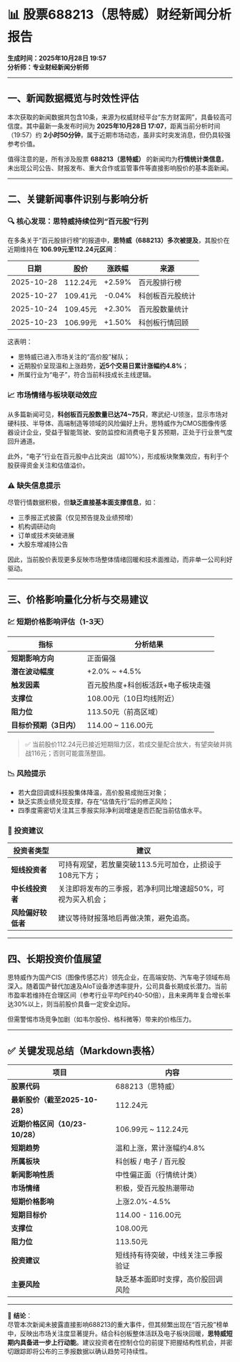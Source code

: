 # 📊 股票688213（思特威）财经新闻分析报告  
**生成时间：2025年10月28日 19:57**  
**分析师：专业财经新闻分析师**

---

## 一、新闻数据概览与时效性评估

本次获取的新闻数据共包含10条，来源为权威财经平台“东方财富网”，具备较高可信度。其中最新一条发布时间为 **2025年10月28日 17:07**，距离当前分析时间（19:57）约 **2小时50分钟**，属于近期市场动态，虽非实时突发消息，但仍具较强参考价值。

值得注意的是，所有涉及股票 **688213（思特威）** 的新闻均为**行情统计类信息**，未出现公司公告、财报发布、重大合作或监管事件等直接影响股价的基本面新闻。

---

## 二、关键新闻事件识别与影响分析

### 🔍 核心发现：思特威持续位列“百元股”行列
在多条关于“百元股排行榜”的报道中，**思特威（688213）多次被提及**，其股价在近期维持在 **106.99元至112.24元区间**：

| 日期 | 股价 | 涨跌幅 | 来源 |
|------|------|--------|------|
| 2025-10-28 | 112.24元 | +2.59% | 百元股排行榜 |
| 2025-10-27 | 109.41元 | -0.04% | 科创板百元股统计 |
| 2025-10-24 | 109.45元 | +2.30% | 百元股数量统计 |
| 2025-10-23 | 106.99元 | +1.50% | 科创板行情回顾 |

这表明：
- 思特威已进入市场关注的“高价股”梯队；
- 近期股价呈现温和上涨趋势，**近5个交易日累计涨幅约4.8%**；
- 所属行业为“电子”，符合当前科技成长主线逻辑。

### 📈 市场情绪与板块联动效应
从多篇新闻可见，**科创板百元股数量已达74~75只**，寒武纪-U领涨，显示市场对硬科技、半导体、高端制造等领域的风险偏好上升。思特威作为CMOS图像传感器设计企业，受益于智能驾驶、安防监控和消费电子复苏预期，正处于行业景气度回升通道。

此外，“电子”行业在百元股中占比突出（超10%），形成板块聚集效应，有利于个股获得资金关注和估值溢价。

### ⚠️ 缺失信息提示
尽管行情数据积极，但**缺乏直接基本面支撑信息**，如：
- 三季报正式披露（仅见预告提及业绩预增）
- 机构调研动向
- 订单或技术突破进展
- 大股东增减持公告

因此，当前股价表现更多反映市场整体情绪回暖和技术面推动，而非单一公司利好驱动。

---

## 三、价格影响量化分析与交易建议

### 💹 短期价格影响评估（1-3天）

| 指标 | 分析结果 |
|------|----------|
| **短期影响方向** | 正面偏强 |
| **潜在波动幅度** | +2.0% ~ +4.5% |
| **触发因素** | 百元股热度+科创板活跃+电子板块走强 |
| **支撑位** | 108.00元（10日均线附近） |
| **阻力位** | 113.50元（前高区域） |
| **目标价预期（3日内）** | 114.00 ~ 116.00元 |

> ✅ 当前股价112.24元已接近短期阻力区，若成交量配合放大，有望突破并挑战116元；否则可能震荡整固。

### 📉 风险提示
- 若大盘回调或科技股集体降温，高价股易成抛压对象；
- 缺乏实质业绩兑现支撑，存在“估值先行”后的修正风险；
- 四季度需密切关注其三季报实际净利润增速是否匹配当前估值水平。

### 📌 投资建议

| 投资者类型 | 建议 |
|-----------|------|
| **短线投资者** | 可持有观望，若放量突破113.5元可加仓，止损设于108元下方； |
| **中长线投资者** | 关注即将发布的三季报，若净利同比增速超50%，可视为买入机会； |
| **风险偏好较低者** | 建议等待财报落地后再做决策，避免追高。 |

---

## 四、长期投资价值展望

思特威作为国产CIS（图像传感芯片）领先企业，在高端安防、汽车电子领域布局深入。随着国产替代加速及AIoT设备渗透率提升，公司具备长期成长潜力。当前市盈率若维持在合理区间（参考行业平均PE约40-50倍），且未来两年复合增长率达30%以上，则当前股价具备一定安全边际。

但需警惕市场竞争加剧（如韦尔股份、格科微等）带来的价格压力。

---

## ✅ 关键发现总结（Markdown表格）

| 项目 | 内容 |
|------|------|
| **股票代码** | 688213（思特威） |
| **最新股价（截至2025-10-28）** | 112.24元 |
| **近期价格区间（10/23-10/28）** | 106.99元 ~ 112.24元 |
| **短期趋势** | 温和上涨，累计涨幅约4.8% |
| **所属板块** | 科创板 / 电子 / 百元股 |
| **新闻影响性质** | 中性偏正面（行情统计类） |
| **市场情绪** | 积极，受百元股热潮带动 |
| **短期价格影响** | 上涨2.0%-4.5% |
| **短期目标价** | 114.00 - 116.00元 |
| **支撑位** | 108.00元 |
| **阻力位** | 113.50元 |
| **投资建议** | 短线持有待突破，中线关注三季报验证 |
| **主要风险** | 缺乏基本面即时支撑，高价股回调风险 |

---

📌 **结论**：  
尽管本次新闻未披露直接影响688213的重大事件，但其频繁出现在“百元股”榜单中，反映出市场关注度显著提升。结合科创板整体活跃及电子板块回暖，**思特威短期内具备进一步上行动能**。建议投资者在控制仓位的前提下把握结构性机会，并密切跟踪即将公布的三季报数据以确认趋势可持续性。